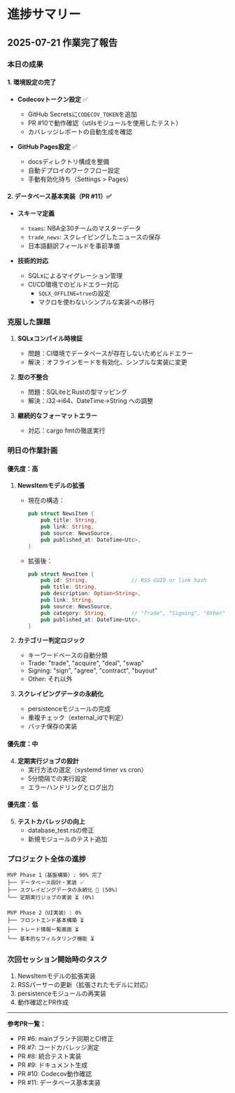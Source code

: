 # 進捗サマリー

## 2025-07-21 作業完了報告

### 本日の成果

#### 1. 環境設定の完了
- **Codecovトークン設定** ✅
  - GitHub Secretsに`CODECOV_TOKEN`を追加
  - PR #10で動作確認（utilsモジュールを使用したテスト）
  - カバレッジレポートの自動生成を確認

- **GitHub Pages設定** ✅
  - docsディレクトリ構成を整備
  - 自動デプロイのワークフロー設定
  - 手動有効化待ち（Settings > Pages）

#### 2. データベース基本実装（PR #11）✅
- **スキーマ定義**
  - `teams`: NBA全30チームのマスターデータ
  - `trade_news`: スクレイピングしたニュースの保存
  - 日本語翻訳フィールドを事前準備

- **技術的対応**
  - SQLxによるマイグレーション管理
  - CI/CD環境でのビルドエラー対応
    - `SQLX_OFFLINE=true`の設定
    - マクロを使わないシンプルな実装への移行

### 克服した課題

1. **SQLxコンパイル時検証**
   - 問題：CI環境でデータベースが存在しないためビルドエラー
   - 解決：オフラインモードを有効化、シンプルな実装に変更

2. **型の不整合**
   - 問題：SQLiteとRustの型マッピング
   - 解決：i32→i64、DateTime→String への調整

3. **継続的なフォーマットエラー**
   - 対応：cargo fmtの徹底実行

### 明日の作業計画

#### 優先度：高
1. **NewsItemモデルの拡張**
   - 現在の構造：
     ```rust
     pub struct NewsItem {
         pub title: String,
         pub link: String,
         pub source: NewsSource,
         pub published_at: DateTime<Utc>,
     }
     ```
   - 拡張後：
     ```rust
     pub struct NewsItem {
         pub id: String,              // RSS GUID or link hash
         pub title: String,
         pub description: Option<String>,
         pub link: String,
         pub source: NewsSource,
         pub category: String,        // "Trade", "Signing", "Other"
         pub published_at: DateTime<Utc>,
     }
     ```

2. **カテゴリー判定ロジック**
   - キーワードベースの自動分類
   - Trade: "trade", "acquire", "deal", "swap"
   - Signing: "sign", "agree", "contract", "buyout"
   - Other: それ以外

3. **スクレイピングデータの永続化**
   - persistenceモジュールの完成
   - 重複チェック（external_idで判定）
   - バッチ保存の実装

#### 優先度：中
4. **定期実行ジョブの設計**
   - 実行方法の選定（systemd timer vs cron）
   - 5分間隔での実行設定
   - エラーハンドリングとログ出力

#### 優先度：低
5. **テストカバレッジの向上**
   - database_test.rsの修正
   - 新規モジュールのテスト追加

### プロジェクト全体の進捗

```
MVP Phase 1（基盤構築）: 90% 完了
├── データベース設計・実装 ✅
├── スクレイピングデータの永続化 🚧 (50%)
└── 定期実行ジョブの実装 ⏳ (0%)

MVP Phase 2（UI実装）: 0%
├── フロントエンド基本構築 ⏳
├── トレード情報一覧画面 ⏳
└── 基本的なフィルタリング機能 ⏳
```

### 次回セッション開始時のタスク

1. NewsItemモデルの拡張実装
2. RSSパーサーの更新（拡張されたモデルに対応）
3. persistenceモジュールの再実装
4. 動作確認とPR作成

---

**参考PR一覧：**
- PR #6: mainブランチ同期とCI修正
- PR #7: コードカバレッジ測定
- PR #8: 統合テスト実装
- PR #9: ドキュメント生成
- PR #10: Codecov動作確認
- PR #11: データベース基本実装